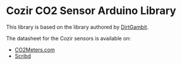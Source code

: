 # Cozir CO2 Sensor Arduino Library

This library is based on the library authored by [DirtGambit](http://forum.arduino.cc/index.php?action=profile;u=47469).

The datasheet for the Cozir sensors is available on:

* [CO2Meters.com](http://www.co2meters.com/Documentation/AppNotes/AN128-%20Cozir_Arduino.pdf)
* [Scribd](https://www.scribd.com/doc/245203963/AN128-Cozir-Arduino)
